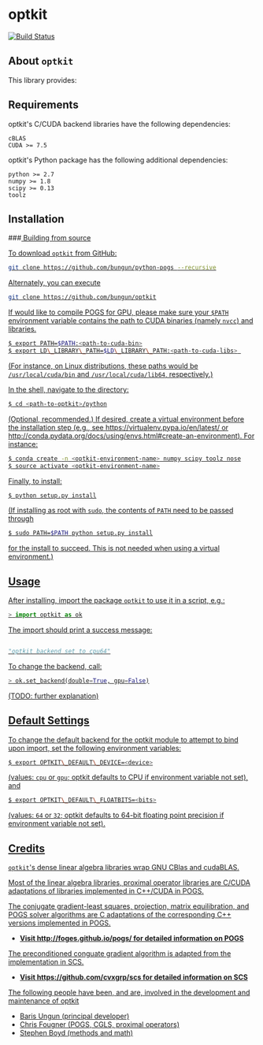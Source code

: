 # optkit

[![Build Status](https://travis-ci.org/bungun/optkit.svg?branch=master)](https://travis-ci.org/bungun/optkit)


## About `optkit`

This library provides:
<!-- + a unified Python interface for (standard) CPU and GPU BLAS dense linear algebra libraries -->
<!-- + a unified Python interface for (custom) CPU and GPU proximal operator libraries -->
<!-- + Python implementations of projection and matrix equilibration routines  -->
<!-- + a Python implementation of the ADMM solver POGS, based on Chris Fougner's convex optimization solver library (http:/github.com/foges/pogs). -->
	 
Requirements
------------
optkit's C/CUDA backend libraries have the following dependencies:

	cBLAS
	CUDA >= 7.5

optkit's Python package has the following additional dependencies:

	python >= 2.7
	numpy >= 1.8
	scipy >= 0.13
	toolz	


Installation
------------

###<u> Building from source

To download `optkit` from GitHub: 

```bash
git clone https://github.com/bungun/python-pogs --recursive
```

Alternately, you can execute
```bash
git clone https://github.com/bungun/optkit
```

If would like to compile POGS for GPU, please make sure your `$PATH` environment variable contains the path to CUDA binaries (namely `nvcc`) and libraries.


```bash
$ export PATH=$PATH:<path-to-cuda-bin>
$ export LD\_LIBRARY\_PATH=$LD\_LIBRARY\_PATH:<path-to-cuda-libs> 
```

(For instance, on Linux distributions, these paths would be `/usr/local/cuda/bin` and `/usr/local/cuda/lib64`, respectively.)


In the shell, navigate to the directory:

```bash
$ cd <path-to-optkit>/python
```

(Optional, recommended.) If desired, create a virtual environment before the installation step (e.g., see https://virtualenv.pypa.io/en/latest/ or http://conda.pydata.org/docs/using/envs.html#create-an-environment). For instance:

```bash
$ conda create -n <optkit-environment-name> numpy scipy toolz nose
$ source activate <optkit-environment-name>
``` 

Finally, to install:

```bash
$ python setup.py install
```

(If installing as root with `sudo`, the contents of `PATH` need to be passed
through

```bash
$ sudo PATH=$PATH python setup.py install
```
for the install to succeed. This is not needed when using a virtual environment.)


Usage
-----

After installing, import the package `optkit` to use it in a script, e.g.:

```python
> import optkit as ok
```

The import should print a success message:
```python

"optkit backend set to cpu64"
```

To change the backend, call:
```python
> ok.set_backend(double=True, gpu=False)
```

(TODO: further explanation)


Default Settings 
----------------

To change the default backend for the optkit module to attempt to bind upon 
import, set the following environment variables:

```bash
$ export OPTKIT\_DEFAULT\_DEVICE=<device>
```

(values: `cpu` or `gpu`; optkit defaults to CPU if environment variable 
not set), and 

```bash
$ export OPTKIT\_DEFAULT\_FLOATBITS=<bits>
```

(values: `64` or `32`; optkit defaults to 64-bit floating point precision if environment variable not set).


Credits
-------

`optkit`'s dense linear algebra libraries wrap GNU CBlas and cudaBLAS.

Most of the linear algebra libraries, proximal operator libraries are C/CUDA adaptations of libraries implemented in C++/CUDA in POGS.

The conjugate gradient-least squares, projection, matrix equilibration, and POGS solver algorithms are C adaptations of the corresponding C++ versions implemented in POGS.

+ **Visit http://foges.github.io/pogs/ for detailed information on POGS**

The preconditioned conguate gradient algorithm is adapted from the implementation
in SCS.

+ **Visit https://github.com/cvxgrp/scs for detailed information on SCS**

The following people have been, and are, involved in the development and maintenance of optkit
+ Baris Ungun (principal developer)
+ Chris Fougner (POGS, CGLS, proximal operators)
+ Stephen Boyd (methods and math)